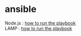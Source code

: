 # ansible
 
Node.js : [how to run the playbook](https://github.com/brahimmachkouri/ansible/tree/main/nodejs)  
LAMP : [how to run the playbook](https://github.com/brahimmachkouri/ansible/tree/main/lamp_ubuntu)
